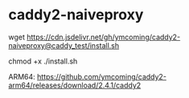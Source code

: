 # caddy2-naiveproxy

wget https://cdn.jsdelivr.net/gh/ymcoming/caddy2-naiveproxy@caddy_test/install.sh

chmod +x ./install.sh         


ARM64:
https://github.com/ymcoming/caddy2-arm64/releases/download/2.4.1/caddy2
